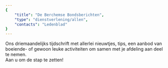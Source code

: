 ```yaml
---
{
	"title": "De Berchemse Bondsberichten",
	"type": "dienstverlening/allen",
	"contacts": "Ledenblad"
}
---
```


Ons driemaandelijks tijdschrift met allerlei nieuwtjes, tips, een aanbod van boeiende-
of gewoon leuke activiteiten om samen met je afdeling aan deel te nemen.  
Aan u om de stap te zetten!